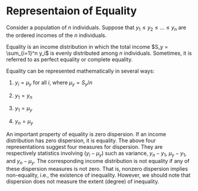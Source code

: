 # Representaion of Equality

Consider a population of $n$ individuals.
Suppose that $y_1 \leq y_2 \leq \dots \leq y_n$ are the ordered incomes of the $n$ individuals.

Equality is an income distribution in which the total income $S_y = \sum_{i=1}^n y_i$ is evenly distributed among $n$ individuals.
Sometimes, it is referred to as perfect equality or complete equality.

Equality can be represented mathematically in several ways:

1. $y_i = \mu_y$ for all $i$, where $\mu_y = S_y / n$

2. $y_1 = y_n$

3. $y_1 = \mu_y$

4. $y_n = \mu_y$

An important property of equality is zero dispersion.
If an income distribution has zero dispersion, it is equality.
The above four representations suggest four measures for dispersion.
They are respectively statistics involving $\left( y_i - \mu_y \right)$ such as variance, $y_n - y_1$, $\mu_y - y_1$, and $y_n - \mu_y$.
The corresponding income distribution is not equality if any of these dispersion measures is not zero.
That is, nonzero dispersion implies non-equality, i.e., the existence of inequality.
However, we should note that dispersion does not measure the extent (degree) of inequality.
